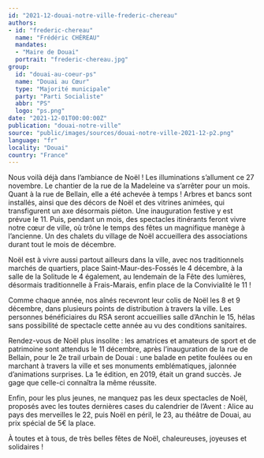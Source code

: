 ```yaml
---
id: "2021-12-douai-notre-ville-frederic-chereau"
authors:
- id: "frederic-chereau"
  name: "Frédéric CHÉREAU"
  mandates: 
  - "Maire de Douai"
  portrait: "frederic-chereau.jpg"
group:
  id: "douai-au-coeur-ps"
  name: "Douai au Cœur"
  type: "Majorité municipale"
  party: "Parti Socialiste"
  abbr: "PS"
  logo: "ps.png"
date: "2021-12-01T00:00:00Z"
publication: "douai-notre-ville"
source: "public/images/sources/douai-notre-ville-2021-12-p2.png"
language: "fr"
locality: "Douai"
country: "France"
---
```


Nous voilà déjà dans l’ambiance de Noël ! Les illuminations s’allument ce 27 novembre. Le chantier de la rue de la Madeleine va s’arrêter pour un mois. Quant à la rue de Bellain, elle a été achevée à temps ! Arbres et bancs sont installés, ainsi que des décors de Noël et des vitrines animées, qui transfigurent un axe désormais piéton. Une inauguration festive y est prévue le 11. Puis, pendant un mois, des spectacles itinérants feront vivre notre cœur de ville, où trône le temps des fêtes un magnifique manège à l’ancienne. Un des chalets du village de Noël accueillera des associations durant tout le mois de décembre.

Noël est à vivre aussi partout ailleurs dans la ville, avec nos traditionnels marchés de quartiers, place Saint-Maur-des-Fossés le 4 décembre, à la salle de la Solitude le 4 également, au lendemain de la Fête des lumières, désormais traditionnelle à Frais-Marais, enfin place de la Convivialité le 11 !

Comme chaque année, nos aînés recevront leur colis de Noël les 8 et 9 décembre, dans plusieurs points de distribution à travers la ville. Les personnes bénéficiaires du RSA seront accueillies salle d’Anchin le 15, hélas sans possibilité de spectacle cette année au vu des conditions sanitaires.

Rendez-vous de Noël plus insolite : les amatrices et amateurs de sport et de patrimoine sont attendus le 11 décembre, après l’inauguration de la rue de Bellain, pour le 2e trail urbain de Douai : une balade en petite foulées ou en marchant à travers la ville et ses monuments emblématiques, jalonnée d’animations surprises. La 1e édition, en 2019, était un grand succès. Je gage que celle-ci connaîtra la même réussite.

Enfin, pour les plus jeunes, ne manquez pas les deux spectacles de Noël, proposés avec les toutes dernières cases du calendrier de l’Avent : Alice au pays des merveilles le 22, puis Noël en péril, le 23, au théâtre de Douai, au prix spécial de 5€ la place.

À toutes et à tous, de très belles fêtes de Noël, chaleureuses, joyeuses et solidaires !
